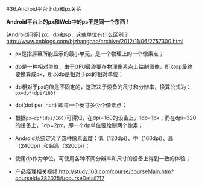 #36.Android平台上dp和px关系

**Android平台上的px和Web中的ps不是同一个东西！**

[Android问答] px、dp和sp，这些单位有什么区别？ http://www.cnblogs.com/bjzhanghao/archive/2012/11/06/2757300.html

  * px是指屏幕所能显示的最小单元，是一个物理上的一个像素点；
  * dp是一种相对单位，由于GPU最终要在物理像素点上绘制图像，所以dp最终要换算成px，所以dp是相对于px的相对单位；
  * dp相对于px的值是不固定的，这取决于设备的尺寸和分辨率，换算公式为：`px=dp*(dpi/160)`
  * dpi(dot per inch) 即每一个英寸多少个像素点；
  * 根据`px=dp*(dpi/160)`可得知，在dpi=160的设备上，1dp=1px；而在dpi=320的设备上，1dp=2px，即一个dp单位要绘制两个像素；
  * Android系统定义了四种像素密度：低（120dpi）、中（160dpi）、高（240dpi）和超高（320dpi）；
  * 使用dp作为单位，可使用各种不同分辨率和尺寸的设备上得到一致的体验；

  * 产品经理相关视频 http://study.163.com/course/courseMain.htm?courseId=382025#/courseDetail?17
